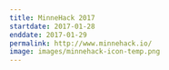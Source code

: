 ```yaml
---
title: MinneHack 2017
startdate: 2017-01-28
enddate: 2017-01-29
permalink: http://www.minnehack.io/
image: images/minnehack-icon-temp.png
---
```

